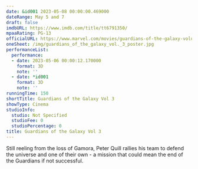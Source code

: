 ```yaml
---
date: &id001 2023-05-08 00:00:00.469000
dateRange: May 5 and 7
draft: false
imdbURL: https://www.imdb.com/title/tt6791350/
mpaaRating: PG-13
officialURL: https://www.marvel.com/movies/guardians-of-the-galaxy-volume-3
oneSheet: /img/guardians_of_the_galaxy_vol._3_poster.jpg
performanceList:
  performance:
  - date: 2023-05-06 00:00:12.170000
    format: 3D
    note: ''
  - date: *id001
    format: 3D
    note: ''
runningTime: 150
shortTitle: Guardians of the Galaxy Vol 3
showType: Cinema
studioInfo:
  studio: Not Specified
  studioFee: 0
  studioPercentage: 0
title: Guardians of the Galaxy Vol 3
---
```


Still reeling from the loss of Gamora, Peter Quill rallies his team to defend the universe and one of their own - a mission that could mean the end of the Guardians if not successful.
